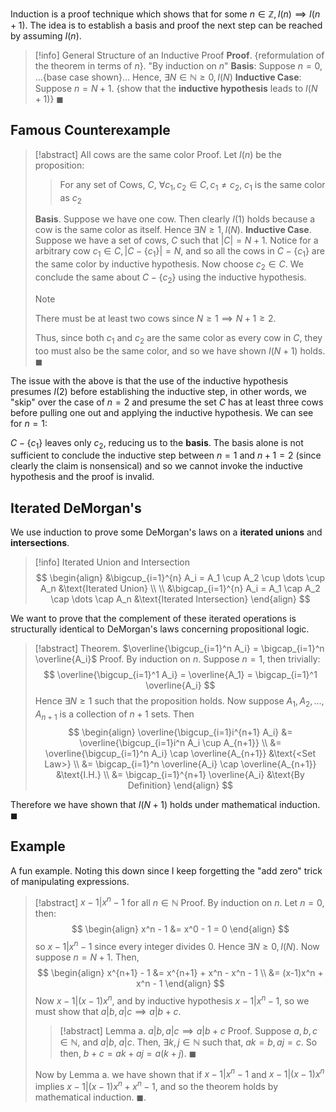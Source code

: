 Induction is a proof technique which shows that for some $n \in \mathbb{Z}, I(n) \implies I(n+1)$. The idea is to establish a basis and proof the next step can be reached by assuming $I(n)$.

> [!info] General Structure of an Inductive Proof
> **Proof**. {reformulation of the theorem in terms of $n$}. "By induction on $n$"
> **Basis**: Suppose $n = 0$, ...{base case shown}... Hence, $\exists N \in \mathbb{N} \geq 0, I(N)$
> **Inductive Case**: Suppose $n = N + 1$. {show that the **inductive hypothesis** leads to $I(N+1)$} 
> $\blacksquare$

## Famous Counterexample

> [!abstract] All cows are the same color
> Proof. Let $I(n)$ be the proposition:
> > For any set of Cows, $C$, $\forall c_1, c_2 \in C, c_1 \neq c_2$, $c_1$ is the same color as $c_2$
> 
> **Basis**. Suppose we have one cow. Then clearly $I(1)$ holds because a cow is the same color as itself. Hence $\exists N \geq 1, I(N)$.
> **Inductive Case**. Suppose we have a set of cows, $C$ such that $|C| = N+1$.  Notice for a arbitrary cow $c_1 \in C, |C - \{c_1\}| = N$, and so all the cows in $C - \{c_1\}$ are the same color by inductive hypothesis. Now choose $c_2 \in C$. We conclude the same about $C - \{c_2\}$ using the inductive hypothesis.
> > [!note]
> > There must be at least two cows since $N \geq 1 \implies N + 1 \geq 2$.
> 
> Thus, since both $c_1$ and $c_2$ are the same color as every cow in $C$, they too must also be the same color, and so we have shown $I(N+1)$ holds. $\blacksquare$

The issue with the above is that the use of the inductive hypothesis presumes $I(2)$ before establishing the inductive step, in other words, we "skip" over the case of $n = 2$ and presume the set $C$ has at least three cows before pulling one out and applying the inductive hypothesis. We can see for $n = 1$:

$C - \{c_1\}$ leaves only $c_2$, reducing us to the **basis**. The basis alone is not sufficient to conclude the inductive step between $n = 1$ and $n + 1 = 2$ (since clearly the claim is nonsensical) and so we cannot invoke the inductive hypothesis and the proof is invalid.

## Iterated DeMorgan's

We use induction to prove some DeMorgan's laws on a **iterated unions** and **intersections**.

>[!info] Iterated Union and Intersection
>$$
>\begin{align}
>&\bigcup_{i=1}^{n} A_i = A_1 \cup A_2 \cup \dots \cup A_n &\text{Iterated Union} \\ \\
>&\bigcap_{i=1}^{n} A_i = A_1 \cap A_2 \cap \dots \cap A_n &\text{Iterated Intersection}
>\end{align}
>$$

We want to prove that the complement of these iterated operations is structurally identical to DeMorgan's laws concerning propositional logic.

> [!abstract] Theorem. $\overline{\bigcup_{i=1}^n A_i} = \bigcap_{i=1}^n \overline{A_i}$
> Proof. By induction on $n$. Suppose $n = 1$, then trivially:
> $$
> \overline{\bigcup_{i=1}^1 A_i} = \overline{A_1} = \bigcap_{i=1}^1 \overline{A_i}
> $$
> Hence $\exists N \geq 1$ such that the proposition holds.
> Now suppose $A_1, A_2, \dots, A_{n+1}$ is a collection of $n+1$ sets. Then
> $$
> \begin{align}
> \overline{\bigcup_{i=1}i^{n+1} A_i} &= \overline{\bigcup_{i=1}i^n A_i \cup A_{n+1}} \\
> &= \overline{\bigcup_{i=1}^n A_i} \cap \overline{A_{n+1}} &\text{<Set Law>} \\
> &= \bigcap_{i=1}^n \overline{A_i} \cap \overline{A_{n+1}} &\text{I.H.} \\
> &= \bigcap_{i=1}^{n+1} \overline{A_i} &\text{By Definition}
> \end{align}
> $$

Therefore we have shown that $I(N+1)$ holds under mathematical induction. $\blacksquare$

## Example

A fun example. Noting this down since I keep forgetting the "add zero" trick of manipulating expressions.

> [!abstract] $x - 1 | x^n-1$ for all $n \in \mathbb{N}$
> Proof. By induction on $n$. Let $n = 0$, then:
> $$
> \begin{align}
> x^n - 1 &= x^0 - 1 = 0
> \end{align}
> $$
> so $x - 1 | x^n - 1$ since every integer divides 0. Hence $\exists N \geq 0, I(N)$.
> Now suppose $n = N + 1$. Then,
> $$
> \begin{align}
> x^{n+1} - 1 &= x^{n+1} + x^n - x^n - 1 \\
> &= (x-1)x^n + x^n - 1
> \end{align}
> $$
> Now $x-1|(x-1)x^n$, and by inductive hypothesis $x-1|x^n-1$, so we must show that $a|b, a|c \implies a | b + c$.
> 
> > [!abstract] Lemma a. $a|b, a|c \implies a | b + c$
> > Proof. Suppose $a, b, c \in \mathbb{N}$, and $a|b, \; a|c$. Then,
> > $\exists k, j \in \mathbb{N}$ such that, $ak = b, aj = c$. So then, $b + c = ak + aj = a(k + j)$.
> > $\blacksquare$
> 
> Now by Lemma a. we have shown that if $x-1|x^n -1$ and $x-1|(x-1)x^n$ implies $x-1|(x-1)x^n + x^n - 1$, and so the theorem holds by mathematical induction.
> $\blacksquare$.
